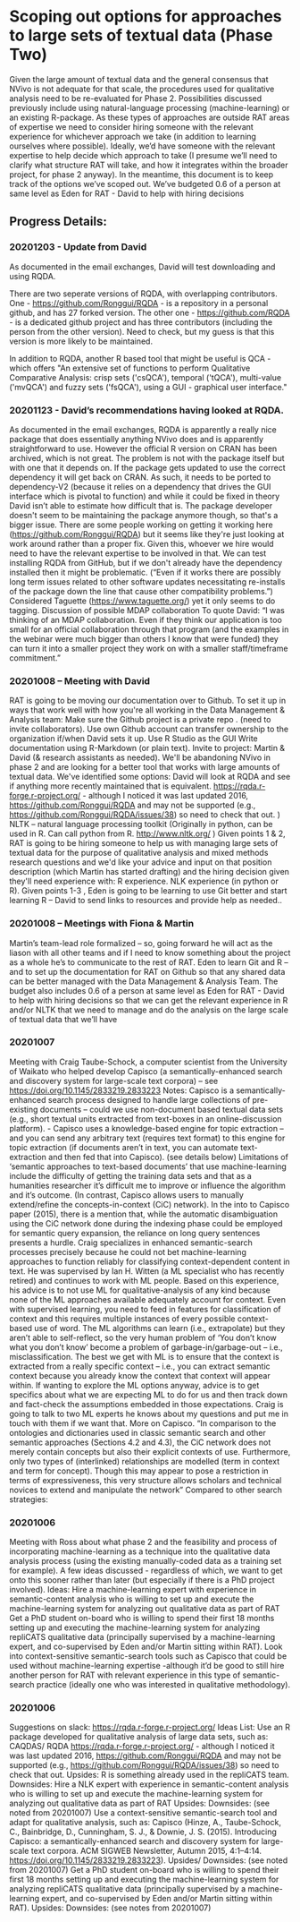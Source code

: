 # Scoping out options for approaches to large sets of textual data (Phase Two)

Given the large amount of textual data and the general consensus that NVivo is not adequate for that scale, the procedures used for qualitative analysis need to be re-evaluated for Phase 2.
Possibilities discussed previously include using natural-language processing (machine-learning) or an existing R-package. As these types of approaches are outside RAT areas of expertise we need to consider hiring someone with the relevant experience for whichever approach we take (in addition to learning ourselves where possible). Ideally, we’d have someone with the relevant expertise to help decide which approach to take (I presume we’ll need to clarify what structure RAT will take, and how it integrates within the broader project, for phase 2 anyway).
In the meantime, this document is to keep track of the options we’ve scoped out.
We’ve budgeted 0.6 of a person at same level as Eden for RAT - David to help with hiring decisions

## Progress Details:

### 20201203 - Update from David 
As documented in the email exchanges, David will test downloading and using RQDA. 

There are two seperate versions of RQDA, with overlapping contributors. One - https://github.com/Ronggui/RQDA - is a repository in a personal github, and has 27 forked version. The other one - https://github.com/RQDA - is a dedicated github project and has three contributors (including the person from the other version). Need to check, but my guess is that this version is more likely to be maintained. 

In addition to RQDA, another R based tool that might be useful is QCA - which offers "An extensive set of functions to perform Qualitative Comparative Analysis: crisp sets ('csQCA'), temporal ('tQCA'), multi-value ('mvQCA') and fuzzy sets ('fsQCA'), using a GUI - graphical user interface."

### 20201123 - David’s recommendations having looked at RQDA.
As documented in the email exchanges,
RQDA is apparently a really nice package that does essentially anything NVivo does and is apparently straightforward to use. However the official R version on CRAN has been archived, which is not great. The problem is not with the package itself but with one that it depends on. If the package gets updated to use the correct dependency it will get back on CRAN. As such, it needs to be ported to dependency-V2 (because it relies on a dependency that drives the GUI interface which is pivotal to function) and while it could be fixed in theory David isn’t able to estimate how difficult that is.
The package developer doesn't seem to be maintaining the package anymore though, so that's a bigger issue. There are some people working on getting it working here (https://github.com/Ronggui/RQDA) but it seems like they're just looking at work around rather than a proper fix. Given this, whoever we hire would need to have the relevant expertise to be involved in that.
We can test installing RQDA from GitHub, but if we don't already have the dependency installed then it might be problematic. (“Even if it works there are possibly long term issues related to other software updates necessitating re-installs of the package down the line that cause other compatibility problems.”)
Considered Taguette (https://www.taguette.org/) yet it only seems to do tagging.
Discussion of possible MDAP collaboration To quote David: “I was thinking of an MDAP collaboration. Even if they think our application is too small for an official collaboration through that program (and the examples in the webinar were much bigger than others I know that were funded) they can turn it into a smaller project they work on with a smaller staff/timeframe commitment.”

### 20201008 – Meeting with David
RAT is going to be moving our documentation over to Github. To set it up in ways that work well with how you're all working in the Data Management & Analysis team:
Make sure the Github project is a private repo . (need to invite collaborators). Use own Github account can transfer ownership to the organization if/when David sets it up.
Use R Studio as the GUI
Write documentation using R-Markdown (or plain text).
Invite to project: Martin & David (& research assistants as needed).
We'll be abandoning NVivo in phase 2 and are looking for a better tool that works with large amounts of textual data. We've identified some options:
David will look at RQDA and see if anything more recently maintained that is equivalent. https://rqda.r-forge.r-project.org/ - although I noticed it was last updated 2016, https://github.com/Ronggui/RQDA and may not be supported (e.g., https://github.com/Ronggui/RQDA/issues/38) so need to check that out. )
NLTK – natural language processing toolkit (Originally in python, can be used in R. Can call python from R. http://www.nltk.org/ )
Given points 1 & 2, RAT is going to be hiring someone to help us with managing large sets of textual data for the purpose of qualitative analysis and mixed methods research questions and we'd like your advice and input on that position description (which Martin has started drafting) and the hiring decision given they'll need experience with:
R experience.
NLK experience (in python or R).
Given points 1-3 , Eden is going to be learning to use Git better and start learning R – David to send links to resources and provide help as needed..

### 20201008 – Meetings with Fiona & Martin
Martin’s team-lead role formalized – so, going forward he will act as the liason with all other teams and if I need to know something about the project as a whole he’s to communicate to the rest of RAT.
Eden to learn Git and R – and to set up the documentation for RAT on Github so that any shared data can be better managed with the Data Management & Analysis Team.
The budget also includes 0.6 of a person at same level as Eden for RAT - David to help with hiring decisions so that we can get the relevant experience in R and/or NLTK that we need to manage and do the analysis on the large scale of textual data that we’ll have

### 20201007
Meeting with Craig Taube-Schock, a computer scientist from the University of Waikato who helped develop Capisco (a semantically-enhanced search and discovery system for large-scale text corpora) – see https://doi.org/10.1145/2833219.2833223
Notes:
Capisco is a semantically-enhanced search process designed to handle large collections of pre-existing documents – could we use non-document based textual data sets (e.g., short textual units extracted from text-boxes in an online-discussion platform). - Capisco uses a knowledge-based engine for topic extraction – and you can send any arbitrary text (requires text format) to this engine for topic extraction (if documents aren’t in text, you can automate text-extraction and then fed that into Capisco). (see details below)
Limitations of ‘semantic approaches to text-based documents’ that use machine-learning include the difficulty of getting the training data sets and that as a humanities researcher it’s difficult me to improve or influence the algorithm and it’s outcome. (In contrast, Capisco allows users to manually extend/refine the concepts-in-context (CiC) network).
In the into to Capisco paper (2015), there is a mention that, while the automatic disambiguation using the CiC network done during the indexing phase could be employed for semantic query expansion, the reliance on long query sentences presents a hurdle.
Craig specializes in enhanced semantic-search processes precisely because he could not bet machine-learning approaches to function reliably for classifying context-dependent content in text. He was supervised by Ian H. Witten (a ML specialist who has recently retired) and continues to work with ML people. Based on this experience, his advice is to not use ML for qualitative-analysis of any kind because none of the ML approaches available adequately account for context. Even with supervised learning, you need to feed in features for classification of context and this requires multiple instances of every possible context-based use of word. The ML algorithms can learn (i.e., extrapolate) but they aren’t able to self-reflect, so the very human problem of ‘You don’t know what you don’t know’ become a problem of garbage-in/garbage-out – i.e., misclassification. The best we get with ML is to ensure that the context is extracted from a really specific context – i.e., you can extract semantic context because you already know the context that context will appear within.
If wanting to explore the ML options anyway, advice is to get specifics about what we are expecting ML to do for us and then track down and fact-check the assumptions embedded in those expectations. Craig is going to talk to two ML experts he knows about my questions and put me in touch with them if we want that.
More on Capisco. “In comparison to the ontologies and dictionaries used in classic semantic search and other semantic approaches (Sections 4.2 and 4.3), the CiC network does not merely contain concepts but also their explicit contexts of use. Furthermore, only two types of (interlinked) relationships are modelled (term in context and term for concept). Though this may appear to pose a restriction in terms of expressiveness, this very structure allows scholars and technical novices to extend and manipulate the network”
Compared to other search strategies:

### 20201006
Meeting with Ross about what phase 2 and the feasibility and process of incorporating machine-learning as a technique into the qualitative data analysis process (using the existing manually-coded data as a training set for example).
A few ideas discussed - regardless of which, we want to get onto this sooner rather than later (but especially if there is a PhD project involved).
Ideas:
Hire a machine-learning expert with experience in semantic-content analysis who is willing to set up and execute the machine-learning system for analyzing out qualitative data as part of RAT
Get a PhD student on-board who is willing to spend their first 18 months setting up and executing the machine-learning system for analyzing repliCATS qualitative data (principally supervised by a machine-learning expert, and co-supervised by Eden and/or Martin sitting within RAT).
Look into context-sensitive semantic-search tools such as Capisco that could be used without machine-learning expertise -although it’d be good to still hire another person for RAT with relevant experience in this type of semantic-search practice (ideally one who was interested in qualitative methodology).

### 20201006
Suggestions on slack:
https://rqda.r-forge.r-project.org/
Ideas List:
Use an R package developed for qualitative analysis of large data sets,
such as: CAQDAS/ RQDA https://rqda.r-forge.r-project.org/ - although I noticed it was last updated 2016, https://github.com/Ronggui/RQDA and may not be supported (e.g., https://github.com/Ronggui/RQDA/issues/38) so need to check that out.
Upsides: R is something already used in the repliCATS team.
Downsides:
Hire a NLK expert with experience in semantic-content analysis who is willing to set up and execute the machine-learning system for analyzing out qualitative data as part of RAT
Upsides:
Downsides: (see noted from 20201007)
Use a context-sensitive semantic-search tool and adapt for qualitative analysis, such as:
Capisco (Hinze, A., Taube-Schock, C., Bainbridge, D., Cunningham, S. J., & Downie, J. S. (2015). Introducing Capisco: a semantically-enhanced search and discovery system for large-scale text corpora. ACM SIGWEB Newsletter, Autumn 2015, 4:1–4:14. https://doi.org/10.1145/2833219.2833223).
Upsides/ Downsides: (see noted from 20201007)
Get a PhD student on-board who is willing to spend their first 18 months setting up and executing the machine-learning system for analyzing repliCATS qualitative data (principally supervised by a machine-learning expert, and co-supervised by Eden and/or Martin sitting within RAT).
Upsides:
Downsides: (see notes from 20201007)
